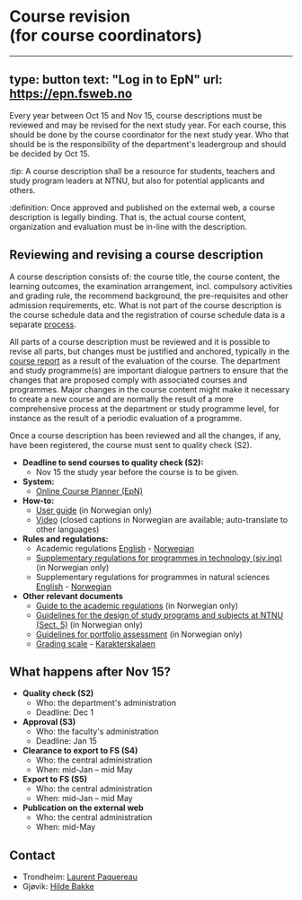 # Course revision (for course coordinators)

---
type: button
text: "Log in to EpN"
url: https://epn.fsweb.no
---


Every year between Oct 15 and Nov 15, course descriptions must be reviewed and may be revised for the next study year. For each course, this should be done by the course coordinator for the next study year. Who that should be is the responsibility of the department's leadergroup and should be decided by Oct 15.

:tip:
A course description shall be a resource for students, teachers and study program leaders at NTNU, but also for potential applicants and others.


:definition:
Once approved and published on the external web, a course description is legally binding. That is, the actual course content, organization and evaluation must be in-line with the description.


## Reviewing and revising a course description

A course description consists of: the course title, the course content, the learning outcomes, the examination arrangement, incl. compulsory activities and grading rule, the recommend background, the pre-requisites and other admission requirements, etc. What is not part of the course description is the course schedule data and the registration of course schedule data is a separate [process](timeplan.html). 

All parts of a course description must be reviewed and it is possible to revise all parts, but changes must be justified and anchored, typically in the [course report](https://innsida.ntnu.no/studiekvalitetsportalen/) as a result of the evaluation of the course. The department and study programme(s) are important dialogue partners to ensure that the changes that are proposed comply with associated courses and programmes. Major changes in the course content might make it necessary to create a new course and are normally the result of a more comprehensive process at the department or study programme level, for instance as the result of a periodic evaluation of a programme.

Once a course description has been reviewed and all the changes, if any, have been registered, the course must sent to quality check (S2). 


* **Deadline to send courses to quality check (S2):**
    - Nov 15 the study year before the course is to be given.
* **System:**
    - [Online Course Planner (EpN)](https://epn.fsweb.no) 
* **How-to:** 
    - [User guide](https://i.ntnu.no/wiki/-/wiki/Norsk/EpN+-+Brukerveiledning+for+fagperson) (in Norwegian only)
    - [Video](https://www.youtube.com/watch?v=okR3nTtdal8) (closed captions in Norwegian are available; auto-translate to other languages)
* **Rules and regulations:**
    - Academic regulations [English](https://i.ntnu.no/documents/1305837853/1306916285/engelsk+oversettelse+av+studieforskriften+sist+endret+220623.pdf/2da86c37-a7a1-c633-2046-fcacabd2b21b?t=1693314949544) - [Norwegian](https://lovdata.no/dokument/SF/forskrift/2015-12-08-1449)
    - [Supplementary regulations for programmes in technology (siv.ing)](https://i.ntnu.no/documents/portlet_file_entry/1305837853/Utfyllende-regler+siving+til+rektor+.pdf/8fa3bf4d-e1e9-c743-0796-e8ce227779d1) (in Norwegian only)
    - Supplementary regulations for programmes in natural sciences [English](https://i.ntnu.no/documents/portlet_file_entry/1305837853/utfyllende+regler+IE+IV+NV+%C3%98K+engelsk.pdf/4d82dd05-8778-d474-e8e5-9531603a2a9d) - [Norwegian](https://i.ntnu.no/documents/portlet_file_entry/1305837853/UTF+IE+IV+NV+%C3%98K+08.2022+ePhorte+%28002%29.pdf/7d2a8d27-a12d-c9c2-1a3f-8567d3555ac6)
* **Other relevant documents**
    - [Guide to the academic regulations](https://i.ntnu.no/wiki/-/wiki/Norsk/Veiledning+til+ny+studieforskrift+ved+NTNU) (in Norwegian only)
    - [Guidelines for the design of study programs and subjects at NTNU (Sect. 5)](https://i.ntnu.no/documents/portlet_file_entry/1305837853/Til+ny+eksp_Korrigert+versjon+Studieplanveilderen_rev+kap+5.12_Okt23.pdf/ac8da98b-c353-ce89-46fc-f82a9ed03301) (in Norwegian only)
    - [Guidelines for portfolio assessment](https://i.ntnu.no/documents/1305837853/1306916285/VeilederMappevurdering110621.pdf/91fdac47-80f0-f5a3-b64b-84e35b6d7ba5?t=1685708285682) (in Norwegian only)
    - [Grading scale](https://i.ntnu.no/wiki/-/wiki/English/Grading+scale) - [Karakterskalaen](https://i.ntnu.no/wiki/-/wiki/Norsk/Karakterskalaen)

    
## What happens after Nov 15? 

* **Quality check (S2)**
    - Who: the department's administration
    - Deadline: Dec 1
* **Approval (S3)**
    - Who: the faculty's administration
    - Deadline: Jan 15
* **Clearance to export to FS (S4)**
    - Who: the central administration
    - When: mid-Jan – mid May
* **Export to FS (S5)**
    - Who: the central administration
    - When: mid-Jan – mid May
* **Publication on the external web**
    - Who: the central administration
    - When: mid-May
    
## Contact

* Trondheim: [Laurent Paquereau](mailto:laurent.paquereau@ntnu.no)
* Gjøvik: [Hilde Bakke](mailto:hilde.bakke@ntnu.no)

